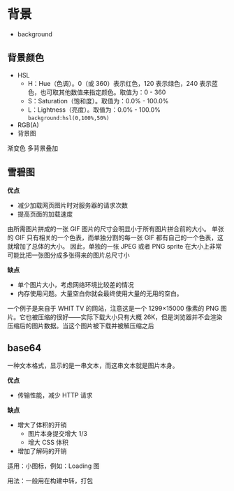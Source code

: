 # 背景

* background

## 背景颜色

* HSL
    * H：Hue（色调）。0（或 360）表示红色，120 表示绿色，240 表示蓝色，也可取其他数值来指定颜色。取值为：0 - 360
    * S：Saturation（饱和度）。取值为：0.0% - 100.0%
    * L：Lightness（亮度）。取值为：0.0% - 100.0% `background:hsl(0,100%,50%)`
* RGB(A)
* 背景图

渐变色
多背景叠加

## 雪碧图

**优点**

* 减少加载网页图片时对服务器的请求次数
* 提高页面的加载速度


由所需图片拼成的一张 GIF 图片的尺寸会明显小于所有图片拼合前的大小。
单张的 GIF 只有相关的一个色表，而单独分割的每一张 GIF
都有自己的一个色表，这就增加了总体的大小。
因此，单独的一张 JPEG 或者 PNG sprite 在大小上非常可能比把一张图分成多张得来的图片总尺寸小

**缺点**

* 单个图片大小，考虑网络环境比较差的情况
* 内存使用问题。大量空白你就会最终使用大量的无用的空白。

一个例子是来自于 WHIT TV 的网站，注意这是一个 1299×15000 像素的 PNG 图片。它也被压缩的很好——实际下载大小只有大概 26K，但是浏览器并不会渲染压缩后的图片数据。当这个图片被下载并被解压缩之后

## base64

一种文本格式，显示的是一串文本，而这串文本就是图片本身。

**优点**

* 传输性能，减少 HTTP 请求

**缺点**

* 增大了体积的开销
    * 图片本身提交增大 1/3
    * 增大 CSS 体积
* 增加了解码的开销


适用：小图标，例如：Loading 图

用法：一般用在构建中转，打包

